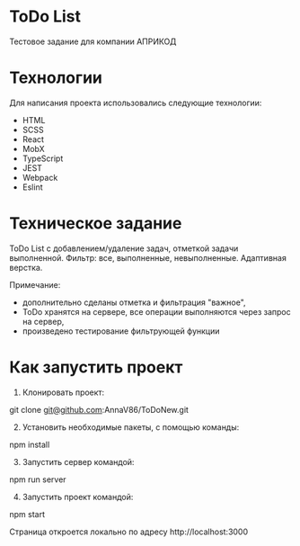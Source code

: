 # ToDo List

Тестовое задание для компании АПРИКОД

# Технологии

Для написания проекта использовались следующие технологии:

-   HTML
-   SCSS
-   React
-   MobX
-   TypeScript
-   JEST
-   Webpack
-   Eslint

# Техническое задание

ToDo List с добавлением/удаление задач, отметкой задачи выполненной.
Фильтр: все, выполненные, невыполненные.
Адаптивная верстка.

Примечание:

-   дополнительно сделаны отметка и фильтрация "важное",
-   ToDo хранятся на сервере, все операции выполняются через запрос на сервер,
-   произведено тестирование фильтрующей функции

# Как запустить проект

1. Клонировать проект:

git clone git@github.com:AnnaV86/ToDoNew.git

2.  Установить необходимые пакеты, с помощью команды:

npm install

3. Запустить сервер командой:

npm run server

4.  Запустить проект командой:

npm start

Страница откроется локально по адресу http://localhost:3000
